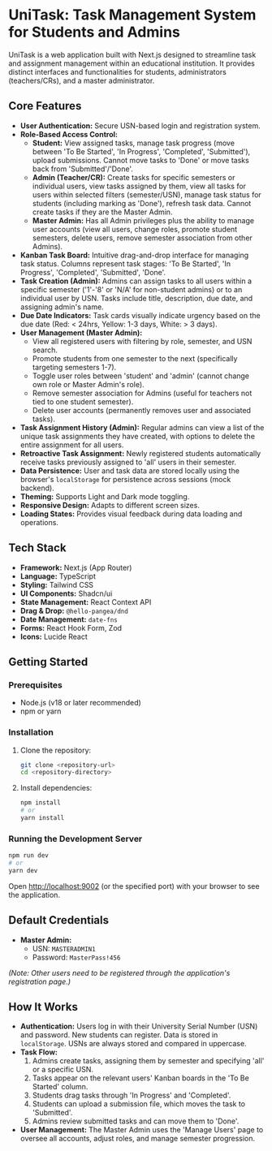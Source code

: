 # UniTask: Task Management System for Students and Admins

UniTask is a web application built with Next.js designed to streamline task and assignment management within an educational institution. It provides distinct interfaces and functionalities for students, administrators (teachers/CRs), and a master administrator.

## Core Features

*   **User Authentication:** Secure USN-based login and registration system.
*   **Role-Based Access Control:**
    *   **Student:** View assigned tasks, manage task progress (move between 'To Be Started', 'In Progress', 'Completed', 'Submitted'), upload submissions. Cannot move tasks to 'Done' or move tasks back from 'Submitted'/'Done'.
    *   **Admin (Teacher/CR):** Create tasks for specific semesters or individual users, view tasks assigned by them, view all tasks for users within selected filters (semester/USN), manage task status for students (including marking as 'Done'), refresh task data. Cannot create tasks if they are the Master Admin.
    *   **Master Admin:** Has all Admin privileges plus the ability to manage user accounts (view all users, change roles, promote student semesters, delete users, remove semester association from other Admins).
*   **Kanban Task Board:** Intuitive drag-and-drop interface for managing task status. Columns represent task stages: 'To Be Started', 'In Progress', 'Completed', 'Submitted', 'Done'.
*   **Task Creation (Admin):** Admins can assign tasks to all users within a specific semester ('1'-'8' or 'N/A' for non-student admins) or to an individual user by USN. Tasks include title, description, due date, and assigning admin's name.
*   **Due Date Indicators:** Task cards visually indicate urgency based on the due date (Red: < 24hrs, Yellow: 1-3 days, White: > 3 days).
*   **User Management (Master Admin):**
    *   View all registered users with filtering by role, semester, and USN search.
    *   Promote students from one semester to the next (specifically targeting semesters 1-7).
    *   Toggle user roles between 'student' and 'admin' (cannot change own role or Master Admin's role).
    *   Remove semester association for Admins (useful for teachers not tied to one student semester).
    *   Delete user accounts (permanently removes user and associated tasks).
*   **Task Assignment History (Admin):** Regular admins can view a list of the unique task assignments they have created, with options to delete the entire assignment for all users.
*   **Retroactive Task Assignment:** Newly registered students automatically receive tasks previously assigned to 'all' users in their semester.
*   **Data Persistence:** User and task data are stored locally using the browser's `localStorage` for persistence across sessions (mock backend).
*   **Theming:** Supports Light and Dark mode toggling.
*   **Responsive Design:** Adapts to different screen sizes.
*   **Loading States:** Provides visual feedback during data loading and operations.

## Tech Stack

*   **Framework:** Next.js (App Router)
*   **Language:** TypeScript
*   **Styling:** Tailwind CSS
*   **UI Components:** Shadcn/ui
*   **State Management:** React Context API
*   **Drag & Drop:** `@hello-pangea/dnd`
*   **Date Management:** `date-fns`
*   **Forms:** React Hook Form, Zod
*   **Icons:** Lucide React

## Getting Started

### Prerequisites

*   Node.js (v18 or later recommended)
*   npm or yarn

### Installation

1.  Clone the repository:
    ```bash
    git clone <repository-url>
    cd <repository-directory>
    ```
2.  Install dependencies:
    ```bash
    npm install
    # or
    yarn install
    ```

### Running the Development Server

```bash
npm run dev
# or
yarn dev
```

Open [http://localhost:9002](http://localhost:9002) (or the specified port) with your browser to see the application.

## Default Credentials

*   **Master Admin:**
    *   USN: `MASTERADMIN1`
    *   Password: `MasterPass!456`

_(Note: Other users need to be registered through the application's registration page.)_

## How It Works

*   **Authentication:** Users log in with their University Serial Number (USN) and password. New students can register. Data is stored in `localStorage`. USNs are always stored and compared in uppercase.
*   **Task Flow:**
    1.  Admins create tasks, assigning them by semester and specifying 'all' or a specific USN.
    2.  Tasks appear on the relevant users' Kanban boards in the 'To Be Started' column.
    3.  Students drag tasks through 'In Progress' and 'Completed'.
    4.  Students can upload a submission file, which moves the task to 'Submitted'.
    5.  Admins review submitted tasks and can move them to 'Done'.
*   **User Management:** The Master Admin uses the 'Manage Users' page to oversee all accounts, adjust roles, and manage semester progression.